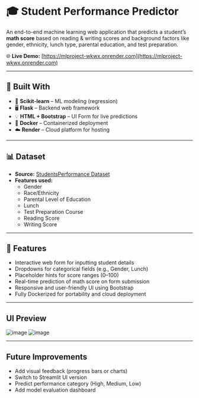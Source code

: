 # 🎓 Student Performance Predictor

An end-to-end machine learning web application that predicts a student’s **math score** based on reading & writing scores and background factors like gender, ethnicity, lunch type, parental education, and test preparation.

🌐 **Live Demo:** [https://mlproject-wkwx.onrender.com](https://mlproject-wkwx.onrender.com)

---

## 🔧 Built With

- 🧠 **Scikit-learn** – ML modeling (regression)
- 🖥 **Flask** – Backend web framework
- 💡 **HTML + Bootstrap** – UI Form for live predictions
- 🐳 **Docker** – Containerized deployment
- ☁️ **Render** – Cloud platform for hosting

---

## 📊 Dataset

- **Source:** [StudentsPerformance Dataset](https://www.kaggle.com/datasets/spscientist/students-performance-in-exams)
- **Features used:**
  - Gender
  - Race/Ethnicity
  - Parental Level of Education
  - Lunch
  - Test Preparation Course
  - Reading Score
  - Writing Score

---

## 🚀 Features

- Interactive web form for inputting student details
- Dropdowns for categorical fields (e.g., Gender, Lunch)
- Placeholder hints for score ranges (0–100)
- Real-time prediction of math score on form submission
- Responsive and user-friendly UI using Bootstrap
- Fully Dockerized for portability and cloud deployment

---

## UI Preview
![image](https://github.com/user-attachments/assets/4f8b9f8d-be1f-4fbe-b3b2-6db1d772fe98)
![image](https://github.com/user-attachments/assets/758509fe-cc71-466f-8699-1e753db80823)


---

## Future Improvements
- Add visual feedback (progress bars or charts)
- Switch to Streamlit UI version
- Predict performance category (High, Medium, Low)
- Add model evaluation dashboard

